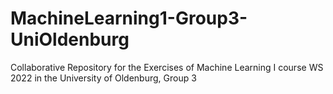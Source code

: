 # MachineLearning1-Group3-UniOldenburg
Collaborative Repository for the Exercises of Machine Learning I course WS 2022 in the University of Oldenburg, Group 3

